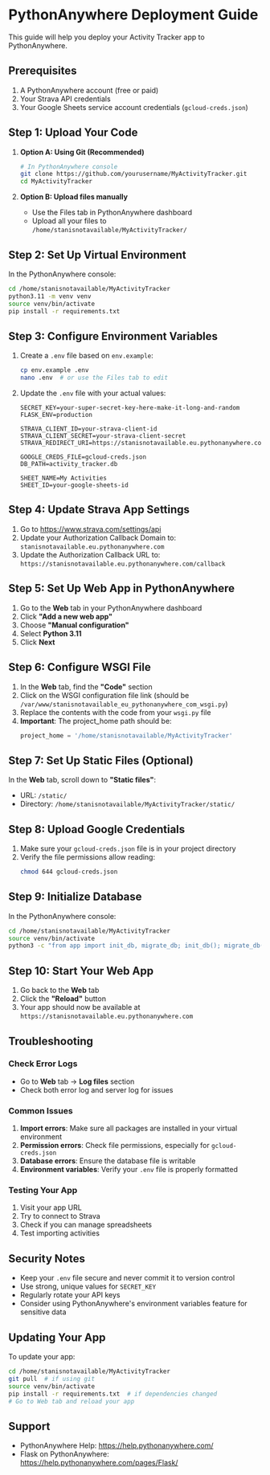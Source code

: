 # PythonAnywhere Deployment Guide

This guide will help you deploy your Activity Tracker app to PythonAnywhere.

## Prerequisites

1. A PythonAnywhere account (free or paid)
2. Your Strava API credentials
3. Your Google Sheets service account credentials (`gcloud-creds.json`)

## Step 1: Upload Your Code

1. **Option A: Using Git (Recommended)**
   ```bash
   # In PythonAnywhere console
   git clone https://github.com/yourusername/MyActivityTracker.git
   cd MyActivityTracker
   ```

2. **Option B: Upload files manually**
   - Use the Files tab in PythonAnywhere dashboard
   - Upload all your files to `/home/stanisnotavailable/MyActivityTracker/`

## Step 2: Set Up Virtual Environment

In the PythonAnywhere console:

```bash
cd /home/stanisnotavailable/MyActivityTracker
python3.11 -m venv venv
source venv/bin/activate
pip install -r requirements.txt
```

## Step 3: Configure Environment Variables

1. Create a `.env` file based on `env.example`:
   ```bash
   cp env.example .env
   nano .env  # or use the Files tab to edit
   ```

2. Update the `.env` file with your actual values:
   ```
   SECRET_KEY=your-super-secret-key-here-make-it-long-and-random
   FLASK_ENV=production
   
   STRAVA_CLIENT_ID=your-strava-client-id
   STRAVA_CLIENT_SECRET=your-strava-client-secret
   STRAVA_REDIRECT_URI=https://stanisnotavailable.eu.pythonanywhere.com/callback
   
   GOOGLE_CREDS_FILE=gcloud-creds.json
   DB_PATH=activity_tracker.db
   
   SHEET_NAME=My Activities
   SHEET_ID=your-google-sheets-id
   ```

## Step 4: Update Strava App Settings

1. Go to https://www.strava.com/settings/api
2. Update your Authorization Callback Domain to: `stanisnotavailable.eu.pythonanywhere.com`
3. Update the Authorization Callback URL to: `https://stanisnotavailable.eu.pythonanywhere.com/callback`

## Step 5: Set Up Web App in PythonAnywhere

1. Go to the **Web** tab in your PythonAnywhere dashboard
2. Click **"Add a new web app"**
3. Choose **"Manual configuration"**
4. Select **Python 3.11**
5. Click **Next**

## Step 6: Configure WSGI File

1. In the **Web** tab, find the **"Code"** section
2. Click on the WSGI configuration file link (should be `/var/www/stanisnotavailable_eu_pythonanywhere_com_wsgi.py`)
3. Replace the contents with the code from your `wsgi.py` file
4. **Important**: The project_home path should be:
   ```python
   project_home = '/home/stanisnotavailable/MyActivityTracker'
   ```

## Step 7: Set Up Static Files (Optional)

In the **Web** tab, scroll down to **"Static files"**:
- URL: `/static/`
- Directory: `/home/stanisnotavailable/MyActivityTracker/static/`

## Step 8: Upload Google Credentials

1. Make sure your `gcloud-creds.json` file is in your project directory
2. Verify the file permissions allow reading:
   ```bash
   chmod 644 gcloud-creds.json
   ```

## Step 9: Initialize Database

In the PythonAnywhere console:

```bash
cd /home/stanisnotavailable/MyActivityTracker
source venv/bin/activate
python3 -c "from app import init_db, migrate_db; init_db(); migrate_db(); print('Database initialized!')"
```

## Step 10: Start Your Web App

1. Go back to the **Web** tab
2. Click the **"Reload"** button
3. Your app should now be available at `https://stanisnotavailable.eu.pythonanywhere.com`

## Troubleshooting

### Check Error Logs
- Go to **Web** tab → **Log files** section
- Check both error log and server log for issues

### Common Issues

1. **Import errors**: Make sure all packages are installed in your virtual environment
2. **Permission errors**: Check file permissions, especially for `gcloud-creds.json`
3. **Database errors**: Ensure the database file is writable
4. **Environment variables**: Verify your `.env` file is properly formatted

### Testing Your App

1. Visit your app URL
2. Try to connect to Strava
3. Check if you can manage spreadsheets
4. Test importing activities

## Security Notes

- Keep your `.env` file secure and never commit it to version control
- Use strong, unique values for `SECRET_KEY`
- Regularly rotate your API keys
- Consider using PythonAnywhere's environment variables feature for sensitive data

## Updating Your App

To update your app:

```bash
cd /home/stanisnotavailable/MyActivityTracker
git pull  # if using git
source venv/bin/activate
pip install -r requirements.txt  # if dependencies changed
# Go to Web tab and reload your app
```

## Support

- PythonAnywhere Help: https://help.pythonanywhere.com/
- Flask on PythonAnywhere: https://help.pythonanywhere.com/pages/Flask/ 